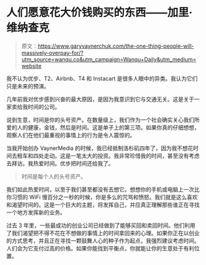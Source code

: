 # 人们愿意花大价钱购买的东西——加里·维纳查克

> 原文：<https://www.garyvaynerchuk.com/the-one-thing-people-will-massively-overpay-for/?utm_source=wanqu.co&utm_campaign=Wanqu+Daily&utm_medium=website>

我不认为优步、T2、Airbnb、T4 和 Instacart 是很多人眼中的异类。我认为它们只是未来的预演。

几年前我对优步感到兴奋的最大原因，是因为我意识到它与交通无关。这是关于一家卖给我时间的公司。

说到生意，时间是你的头号资产。在数量级上，我们作为一个社会确实关心我们所爱的人的健康，金钱，然后是时间。这是单子上的第三项。如果你真的仔细想想，观察人们在他们最重视的事情上的行为是令人震惊的。

当我开始创办 VaynerMedia 的时候，我已经抵制洛杉矶四年了，因为我不想花时间去租车和四处走动。这是一笔太大的投资。我非常珍惜我的时间，甚至没有考虑去拜访。我热爱时间。优步把时间还给我了。

> 时间是每个人的头号资产。

我们如此热爱时间，以至于我们甚至都没有去想它。想想你的手机或电脑上一次比你习惯的 WiFi 慢百分之一秒的时候，你是多么的咒骂和愤怒。我们就是这么喜欢和渴望时间的。这是一个巨大的主题，将发挥自己，并应真正理解那些谁正在寻找一个地方发挥新的业务。

过去 3 年里，一些最成功的创业公司已经做到了能够买回和卖回时间。他们利用了我们渴望把不得不花在不想做的事情上的时间拿回来的心理。如果你正在以创业的方式思考，并且正在寻找一颗鼓舞人心的种子作为起点，我强烈建议考虑时间。人们会为它支付过高的价格。如果你能找到平衡点，你就能让你的生意处于有利位置。